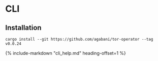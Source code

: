 # CLI

## Installation

```
cargo install --git https://github.com/agabani/tor-operator --tag v0.0.24
```

{%
   include-markdown "cli_help.md"
   heading-offset=1
%}
